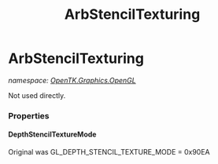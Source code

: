 ﻿---
title: ArbStencilTexturing
---

# ArbStencilTexturing
_namespace: [OpenTK.Graphics.OpenGL](N-OpenTK.Graphics.OpenGL.html)_

Not used directly.



### Properties

#### DepthStencilTextureMode
Original was GL_DEPTH_STENCIL_TEXTURE_MODE = 0x90EA

